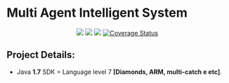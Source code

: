 # Multi Agent Intelligent System
<p align="center">
    <a href="https://github.com/rios0rios0/MAIS/releases/latest" alt="Latest Release">
        <img src="https://img.shields.io/github/release/rios0rios0/MAIS.svg?style=for-the-badge&logo=github" /></a>
    <a href="https://github.com/rios0rios0/MAIS/blob/master/LICENSE" alt="License">
        <img src="https://img.shields.io/github/license/rios0rios0/MAIS.svg?style=for-the-badge&logo=github" /></a>
    <a href="https://travis-ci.org/rios0rios0/MAIS" alt="Build Status">
        <img src="https://img.shields.io/travis/rios0rios0/MAIS/master.svg?style=for-the-badge&logo=travis" /></a>
    <a href="https://coveralls.io/github/rios0rios0/MAIS?branch=master">
        <img src="https://img.shields.io/coveralls/github/rios0rios0/MAIS/master.svg?style=for-the-badge&logo=coveralls" alt="Coverage Status"></a>
</p>

## Project Details:
- Java __1.7__ SDK = Language level 7 __[Diamonds, ARM, multi-catch e etc]__.

